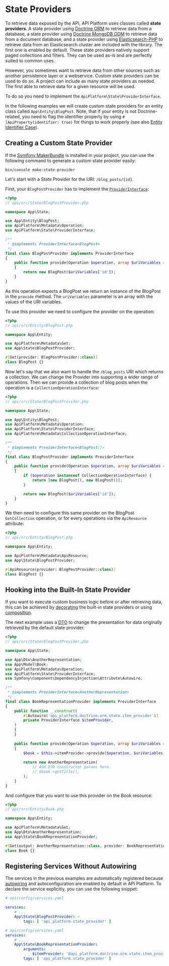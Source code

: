 # State Providers

To retrieve data exposed by the API, API Platform uses classes called **state providers**. A state provider using [Doctrine
ORM](https://www.doctrine-project.org/projects/orm.html) to retrieve data from a database, a state provider using
[Doctrine MongoDB ODM](https://www.doctrine-project.org/projects/mongodb-odm.html) to retrieve data from a document
database, and a state provider using [Elasticsearch-PHP](https://www.elastic.co/guide/en/elasticsearch/client/php-api/current/index.html)
to retrieve data from an Elasticsearch cluster are included with the library. The first one is enabled by default. These
state providers natively support paged collections and filters. They can be used as-is and are perfectly suited to common uses.

However, you sometimes want to retrieve data from other sources such as another persistence layer or a webservice.
Custom state providers can be used to do so. A project can include as many state providers as needed. The first able to
retrieve data for a given resource will be used.

To do so you need to implement the `ApiPlatform\State\ProviderInterface`.

In the following examples we will create custom state providers for an entity class called `App\Entity\BlogPost`.
Note, that if your entity is not Doctrine-related, you need to flag the identifier property by using
`#[ApiProperty(identifier: true)` for things to work properly (see also [Entity Identifier Case](serialization.md#entity-identifier-case)).

## Creating a Custom State Provider

If the [Symfony MakerBundle](https://symfony.com/doc/current/bundles/SymfonyMakerBundle) is installed in your project,
you can use the following command to generate a custom state provider easily:

```console
bin/console make:state-provider
```

Let's start with a State Provider for the URI: `/blog_posts/{id}`.

First, your `BlogPostProvider` has to implement the
[`ProviderInterface`](https://github.com/api-platform/core/blob/main/src/State/ProviderInterface.php):

```php
<?php
// api/src/State/BlogPostProvider.php

namespace App\State;

use App\Entity\BlogPost;
use ApiPlatform\Metadata\Operation;
use ApiPlatform\State\ProviderInterface;

/**
 * @implements ProviderInterface<BlogPost>
 */
final class BlogPostProvider implements ProviderInterface
{
    public function provide(Operation $operation, array $uriVariables = [], array $context = []): BlogPost
    {
        return new BlogPost($uriVariables['id']);
    }
}
```

As this operation expects a BlogPost we return an instance of the BlogPost in the `provide` method.
The `uriVariables` parameter is an array with the values of the URI variables.

To use this provider we need to configure the provider on the operation:

```php
<?php
// api/src/Entity/BlogPost.php

namespace App\Entity;

use ApiPlatform\Metadata\Get;
use App\State\BlogPostProvider;

#[Get(provider: BlogPostProvider::class)]
class BlogPost {}
```

Now let's say that we also want to handle the `/blog_posts` URI which returns a collection. We can change the Provider into
supporting a wider range of operations. Then we can provide a collection of blog posts when the operation is a `CollectionOperationInterface`:

```php
<?php
// api/src/State/BlogPostProvider.php

namespace App\State;

use App\Entity\BlogPost;
use ApiPlatform\Metadata\Operation;
use ApiPlatform\State\ProviderInterface;
use ApiPlatform\Metadata\CollectionOperationInterface;

/**
 * @implements ProviderInterface<BlogPost[]>
 */
final class BlogPostProvider implements ProviderInterface
{
    public function provide(Operation $operation, array $uriVariables = [], array $context = []): array|BlogPost
    {
        if ($operation instanceof CollectionOperationInterface) {
            return [new BlogPost(), new BlogPost()];
        }

        return new BlogPost($uriVariables['id']);
    }
}
```

We then need to configure this same provider on the BlogPost `GetCollection` operation, or for every operations via the `ApiResource` attribute:

```php
<?php
// api/src/Entity/BlogPost.php

namespace App\Entity;

use ApiPlatform\Metadata\ApiResource;
use App\State\BlogPostProvider;

#[ApiResource(provider: BlogPostProvider::class)]
class BlogPost {}
```

## Hooking into the Built-In State Provider

If you want to execute custom business logic before or after retrieving data, this can be achieved by [decorating](https://symfony.com/doc/current/service_container/service_decoration.html) the built-in state providers or using [composition](https://en.wikipedia.org/wiki/Object_composition).

The next example uses a [DTO](https://api-platform.com/docs/core/dto/#using-data-transfer-objects-dtos) to change the presentation for data originally retrieved by the default state provider.

```php
<?php
// api/src/State/BlogPostProvider.php

namespace App\State;

use App\Dto\AnotherRepresentation;
use App\Model\Book;
use ApiPlatform\Metadata\Operation;
use ApiPlatform\State\ProviderInterface;
use Symfony\Component\DependencyInjection\Attribute\Autowire;

/**
 * @implements ProviderInterface<AnotherRepresentation>
 */
final class BookRepresentationProvider implements ProviderInterface
{
    public function __construct(
        #[Autowire('api_platform.doctrine.orm.state.item_provider')]
        private ProviderInterface $itemProvider,
    )
    {
    }
    
    public function provide(Operation $operation, array $uriVariables = [], array $context = []): AnotherRepresentation
    {
        $book = $this->itemProvider->provide($operation, $uriVariables, $context);
        
        return new AnotherRepresentation(
            // Add DTO constructor params here.
            // $book->getTitle(),
        );
    }
}
```

And configure that you want to use this provider on the Book resource:

```php
<?php
// api/src/Entity/Book.php

namespace App\Entity;

use ApiPlatform\Metadata\Get;
use App\Dto\AnotherRepresentation;
use App\State\BookRepresentationProvider;

#[Get(output: AnotherRepresentation::class, provider: BookRepresentationProvider::class)]
class Book {}
```

## Registering Services Without Autowiring

The services in the previous examples are automatically registered because
[autowiring](https://symfony.com/doc/current/service_container/autowiring.html)
 and autoconfiguration are enabled by default in API Platform.
To declare the service explicitly, you can use the following snippet:

```yaml
# api/config/services.yaml

services:
    # ...
    App\State\BlogPostProvider: ~
        tags: [ 'api_platform.state_provider' ]

# api/config/services.yaml
services:
    # ...
    App\State\BookRepresentationProvider:
        arguments:
            $itemProvider: '@api_platform.doctrine.orm.state.item_provider'
        tags: [ 'api_platform.state_provider' ]
```
